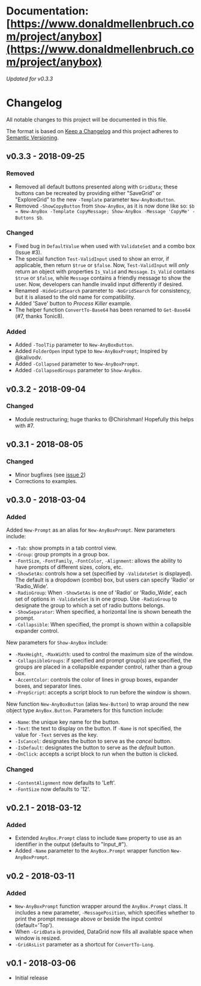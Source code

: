 
# Documentation: [https://www.donaldmellenbruch.com/project/anybox](https://www.donaldmellenbruch.com/project/anybox)

*Updated for v0.3.3*

# Changelog
All notable changes to this project will be documented in this file.

The format is based on [Keep a Changelog](http://keepachangelog.com/en/1.0.0/)
and this project adheres to [Semantic Versioning](http://semver.org/spec/v2.0.0.html).

## v0.3.3 - 2018-09-25

### Removed

- Removed all default buttons presented along with `GridData`; these buttons can be recreated by providing either "SaveGrid" or "ExploreGrid" to the new `-Template` parameter `New-AnyBoxButton`.
- Removed `-ShowCopyButton` from `Show-AnyBox`, as it is now done like so: `$b = New-AnyBox -Template CopyMessage; Show-AnyBox -Message 'CopyMe' -Buttons $b`.

### Changed

- Fixed bug in `DefaultValue` when used with `ValidateSet` and a combo box (Issue #3).
- The special function `Test-ValidInput` used to show an error, if applicable, then return `$true` or `$false`. Now, `Test-ValidInput` will *only* return an object with properties `Is_Valid` and `Message`. `Is_Valid` contains `$true` or `$false`, while `Message` contains a friendly message to show the user. Now, developers can handle invalid input differently if desired.
- Renamed `-HideGridSearch` parameter to `-NoGridSearch` for consistency, but it is aliased to the old name for compatibility.
- Added 'Save' button to *Process Killer* example.
- The helper function `ConvertTo-Base64` has been renamed to `Get-Base64` (#7, thanks Tonic8).

### Added

- Added `-ToolTip` parameter to `New-AnyBoxButton`.
- Added `FolderOpen` input type to `New-AnyBoxPrompt`; Inspired by @kalivodv.
- Added `-Collapsed` parameter to `New-AnyBoxPrompt`.
- Added `-CollapsedGroups` parameter to `Show-AnyBox`.

## v0.3.2 - 2018-09-04

### Changed

- Module restructuring; huge thanks to @Chirishman! Hopefully this helps with #7.

## v0.3.1 - 2018-08-05

### Changed

- Minor bugfixes (see [issue 2](https://github.com/dm3ll3n/AnyBox/issues/2))
- Corrections to examples.

## v0.3.0 - 2018-03-04

### Added

Added `New-Prompt` as an alias for `New-AnyBoxPrompt`. New parameters include:
  - `-Tab`: show prompts in a tab control view.
  - `-Group`: group prompts in a group box.
  - `-FontSize`, `-FontFamily`, `-FontColor`, `-Alignment`: allows the ability to have prompts of different sizes, colors, etc.
  - `-ShowSetAs`: controls how a set (specified by `-ValidateSet` is displayed). The default is a dropdown (combo) box, but users can specify 'Radio' or 'Radio_Wide'.
  - `-RadioGroup`: When `-ShowSetAs` is one of 'Radio' or 'Radio_Wide', each set of options in `-ValidateSet` is in one group. Use `-RadioGroup` to designate the group to which a set of radio buttons belongs.
  - `-ShowSeparator`: When specified, a horizontal line is shown beneath the prompt.
  - `-Collapsible`: When specified, the prompt is shown within a collapsible expander control.

New parameters for `Show-AnyBox` include:
  - `-MaxHeight`, `-MaxWidth`: used to control the maximum size of the window.
  - `-CollapsibleGroups`: if specified and prompt group(s) are specified, the groups are placed in a collapsible expander control, rather than a group box.
  - `-AccentColor`: controls the color of lines in group boxes, expander boxes, and separator lines.
  - `-PrepScript`: accepts a script block to run before the window is shown.

New function `New-AnyBoxButton` (alias `New-Button`) to wrap around the new object type `AnyBox.Button`. Parameters for this function include:
  - `-Name`: the unique key name for the button.
  - `-Text`: the text to display on the button. If `-Name` is not specified, the value for `-Text` serves as the key.
  - `-IsCancel`: designates the button to serve as the *cancel* button.
  - `-IsDefault`: designates the button to serve as the *default* button.
  - `-OnClick`: accepts a script block to run when the button is clicked.

### Changed

  - `-ContentAlignment` now defaults to 'Left'.
  - `-FontSize` now defaults to '12'.

## v0.2.1 - 2018-03-12

### Added

- Extended `AnyBox.Prompt` class to include `Name` property to use as an identifier in the output (defaults to "Input_#").
- Added `-Name` parameter to the `AnyBox.Prompt` wrapper function `New-AnyBoxPrompt`.

## v0.2 - 2018-03-11

### Added

- `New-AnyBoxPrompt` function wrapper around the `AnyBox.Prompt` class. It includes a new parameter, `-MessagePosition`, which specifies whether to print the prompt message above or beside the input control (default='Top').
- When `-GridData` is provided, DataGrid now fills all available space when window is resized.
- `-GridAsList` parameter as a shortcut for `ConvertTo-Long`.

## v0.1 - 2018-03-06

- Initial release
